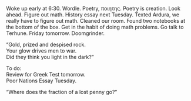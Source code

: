 Woke up early at 6:30. Wordle. Poetry, ποιητης. Poetry is creation. Look ahead. Figure out math. History essay next Tuesday. Texted Ardura, we really have to figure out math. Cleaned our room. Found two notebooks at the bottom of the box. Get in the habit of doing math problems. Go talk to Terhune. Friday tomorrow. Doomgrinder.

“Gold, prized and despised rock.  
Your glow drives men to war.  
Did they think you light in the dark?”

To do:  
Review for Greek Test tomorrow.  
Poor Nations Essay Tuesday. 

“Where does the fraction of a lost penny go?”
